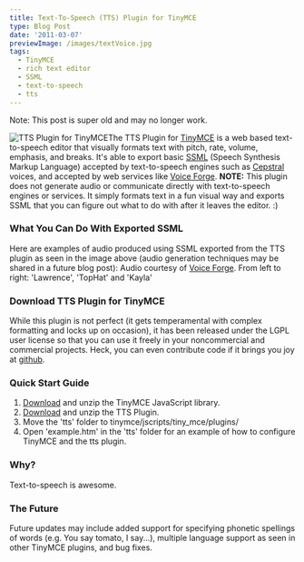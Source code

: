 ```yaml
---
title: Text-To-Speech (TTS) Plugin for TinyMCE
type: Blog Post
date: '2011-03-07'
previewImage: /images/textVoice.jpg
tags:
  - TinyMCE
  - rich text editor
  - SSML
  - text-to-speech
  - tts
---
```

Note: This post is super old and may no longer work.

![TTS Plugin for TinyMCE](/images/ttsTextEditor1.jpg)The TTS Plugin for [TinyMCE](http://tinymce.moxiecode.com) is a web based text-to-speech editor that visually formats text with pitch, rate, volume, emphasis, and breaks. It's able to export basic [SSML](http://www.w3.org/TR/speech-synthesis/) (Speech Synthesis Markup Language) accepted by text-to-speech engines such as [Cepstral](http://cepstral.com/) voices, and accepted by web services like [Voice Forge](http://www.voiceforge.com/). **NOTE:** This plugin does not generate audio or communicate directly with text-to-speech engines or services. It simply formats text in a fun visual way and exports SSML that you can figure out what to do with after it leaves the editor. :)

### What You Can Do With Exported SSML

Here are examples of audio produced using SSML exported from the TTS plugin as seen in the image above (audio generation techniques may be shared in a future blog post): Audio courtesy of [Voice Forge](http://www.voiceforge.com). From left to right: 'Lawrence', 'TopHat' and 'Kayla'

### Download TTS Plugin for TinyMCE

While this plugin is not perfect (it gets temperamental with complex formatting and locks up on occasion), it has been released under the LGPL user license so that you can use it freely in your noncommercial and commercial projects. Heck, you can even contribute code if it brings you joy at [github](https://github.com/owntheweb/tinymce-tts).

### Quick Start Guide

1.  [Download](http://tinymce.moxiecode.com/download/download.php) and unzip the TinyMCE JavaScript library.
2.  [Download](https://github.com/owntheweb/tinymce-tts/zipball/master) and unzip the TTS Plugin.
3.  Move the 'tts' folder to tinymce/jscripts/tiny\_mce/plugins/
4.  Open 'example.htm' in the 'tts' folder for an example of how to configure TinyMCE and the tts plugin.

### Why?

Text-to-speech is awesome.

### The Future

Future updates may include added support for specifying phonetic spellings of words (e.g. You say tomato, I say...), multiple language support as seen in other TinyMCE plugins, and bug fixes.
